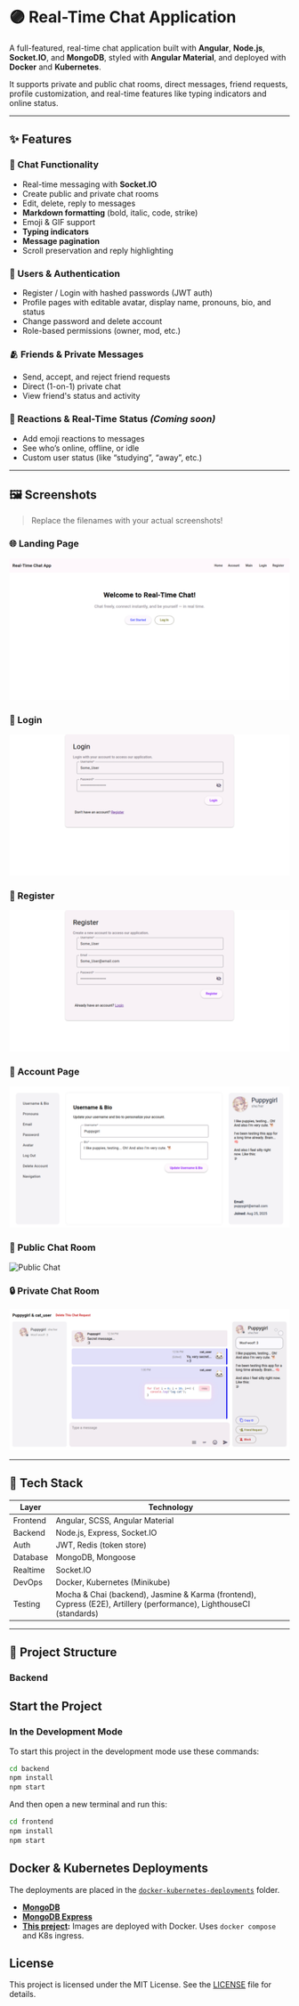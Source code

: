 # 🟣 Real-Time Chat Application

A full-featured, real-time chat application built with **Angular**, **Node.js**, **Socket.IO**, and **MongoDB**, styled with **Angular Material**, and deployed with **Docker** and **Kubernetes**.

It supports private and public chat rooms, direct messages, friend requests, profile customization, and real-time features like typing indicators and online status.

---

## ✨ Features

### 🧵 Chat Functionality

- Real-time messaging with **Socket.IO**
- Create public and private chat rooms
- Edit, delete, reply to messages
- **Markdown formatting** (bold, italic, code, strike)
- Emoji & GIF support
- **Typing indicators**
- **Message pagination**
- Scroll preservation and reply highlighting

### 👥 Users & Authentication

- Register / Login with hashed passwords (JWT auth)
- Profile pages with editable avatar, display name, pronouns, bio, and status
- Change password and delete account
- Role-based permissions (owner, mod, etc.)

### 🫂 Friends & Private Messages

- Send, accept, and reject friend requests
- Direct (1-on-1) private chat
- View friend's status and activity

### 🧠 Reactions & Real-Time Status _(Coming soon)_

- Add emoji reactions to messages
- See who’s online, offline, or idle
- Custom user status (like “studying”, “away”, etc.)

---

## 🖼️ Screenshots

> Replace the filenames with your actual screenshots!

### 🌐 Landing Page

![Landing Page](./screenshots/home.png)

### 🔐 Login

![Login](./screenshots/login.png)

### 📝 Register

![Register](./screenshots/register.png)

### 👤 Account Page

![Account Page](./screenshots/account.png)

### 💬 Public Chat Room

![Public Chat](./screenshots/chat-room-public.png)

### 🔒 Private Chat Room

![Private Chat](./screenshots/chat-room-private.png)

---

## 🧰 Tech Stack

| Layer    | Technology                                                                                                           |
| -------- | -------------------------------------------------------------------------------------------------------------------- |
| Frontend | Angular, SCSS, Angular Material                                                                                      |
| Backend  | Node.js, Express, Socket.IO                                                                                          |
| Auth     | JWT, Redis (token store)                                                                                             |
| Database | MongoDB, Mongoose                                                                                                    |
| Realtime | Socket.IO                                                                                                            |
| DevOps   | Docker, Kubernetes (Minikube)                                                                                        |
| Testing  | Mocha & Chai (backend), Jasmine & Karma (frontend), Cypress (E2E), Artillery (performance), LighthouseCI (standards) |

---

## 📂 Project Structure

### Backend

## Start the Project

### **In the Development Mode**

To start this project in the development mode use these commands:

```bash
cd backend
npm install
npm start

```

And then open a new terminal and run this:

```bash
cd frontend
npm install
npm start

```

## Docker & Kubernetes Deployments

The deployments are placed in the [`docker-kubernetes-deployments`](./docker-kubernetes-deployments) folder.

- **[MongoDB](./docker-kubernetes-deployments/mongodb-deployments/mongodb/)**
- **[MongoDB Express](./docker-kubernetes-deployments/mongodb-deployments/mongodb-express/)**
- **[This preject](./docker-kubernetes-deployments/real-time-chat-app-deployment/):** Images are deployed with Docker. Uses `docker compose` and K8s ingress.

## License

This project is licensed under the MIT License. See the [LICENSE](./LICENSE) file for details.
